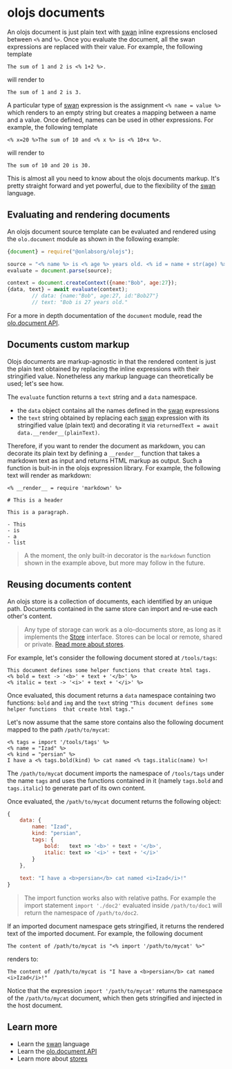 # olojs documents

An olojs document is just plain text with [swan] inline expressions enclosed
between `<%` and `%>`. Once you evaluate the document, all the swan expressions
are replaced with their value. For example, the following template

```
The sum of 1 and 2 is <% 1+2 %>.
```

will render to

```
The sum of 1 and 2 is 3.
```

A particular type of [swan] expression is the assignment `<% name = value %>` 
which renders to an empty string but creates a mapping between a name and a
value. Once defined, names can be used in other expressions. For example, 
the following template

```
<% x=20 %>The sum of 10 and <% x %> is <% 10+x %>.
```

will render to

```
The sum of 10 and 20 is 30.
```

This is almost all you need to know about the olojs documents markup. It's pretty
straight forward and yet powerful, due to the flexibility of the [swan] language.



## Evaluating and rendering documents

An olojs document source template can be evaluated and rendered using the 
`olo.document` module as shown in the following example:

```js
{document} = require("@onlabsorg/olojs");

source = "<% name %> is <% age %> years old. <% id = name + str(age) %>";
evaluate = document.parse(source);

context = document.createContext({name:"Bob", age:27});
{data, text} = await evaluate(context);        
        // data: {name:"Bob", age:27, id:"Bob27"}
        // text: "Bob is 27 years old."
```

For a more in depth documentation of the `document` module, read the 
[olo.document API](./api/document.md).



## Documents custom markup

Olojs documents are markup-agnostic in that the rendered content is just the 
plain text obtained by replacing the inline expressions with their stringified 
value. Nonetheless any markup language can theoretically be used; let's see how.

The `evaluate` function returns a `text` string and a `data` namespace.

- the `data` object contains all the names defined in the [swan] expressions
- the `text` string obtained by replacing each [swan] expression with its 
  stringified value (plain text) and decorating it via 
  `returnedText = await data.__render__(plainText)`.
  
Therefore, if you want to render the document as markdown, you can decorate its 
plain text by defining a `__render__` function that takes a markdown text as 
input and returns HTML markup as output. Such a function is buit-in in the 
olojs expression library. For example, the following text will render as markdown:

```
<% __render__ = require 'markdown' %>

# This is a header

This is a paragraph.

- This
- is
- a
- list
```

> A the moment, the only built-in decorator is the `markdown` function shown in 
> the example above, but more may follow in the future.




## Reusing documents content

An olojs store is a collection of documents, each identified by an unique path. 
Documents contained in the same store can import and re-use each other's content.

> Any type of storage can work as a olo-documents store, as long as it
> implements the [Store] interface. Stores can be local or remote, shared or
> private. [Read more about stores](./store.md).

For example, let's consider the following document stored at `/tools/tags`:

```
This document defines some helper functions that create html tags.
<% bold = text -> '<b>' + text + '</b>' %>
<% italic = text -> '<i>' + text + '</i>' %>
```

Once evaluated, this document returns a `data` namespace containing two functions:
`bold` and `img` and the `text` string `"This document defines some helper functions 
that create html tags."`

Let's now assume that the same store contains also the following document mapped
to the path `/path/to/mycat`:

```
<% tags = import '/tools/tags' %>
<% name = "Izad" %>
<% kind = "persian" %>
I have a <% tags.bold(kind) %> cat named <% tags.italic(name) %>!
```

The `/path/to/mycat` document imports the namespace of `/tools/tags` under the
name `tags` and uses the functions contained in it (namely `tags.bold` and 
`tags.italic`) to generate part of its own content.

Once evaluated, the `/path/to/mycat` document returns the following object:

```js
{
    data: {
        name: "Izad",
        kind: "persian",
        tags: {
            bold:   text => '<b>' + text + '</b>',
            italic: text => '<i>' + text + '</i>'
        }
    },
    
    text: "I have a <b>persian</b> cat named <i>Izad</i>!"
}
```

> The import function works also with relative paths. For example the import
> statement `import './doc2'` evaluated inside `/path/to/doc1` will return
> the namespace of `/path/to/doc2`.

If an imported document namespace gets stringified, it returns the rendered
text of the imported document. For example, the following document

```
The content of /path/to/mycat is "<% import '/path/to/mycat' %>"
```

renders to:

```
The content of /path/to/mycat is "I have a <b>persian</b> cat named <i>Izad</i>!"
```

Notice that the expression `import '/path/to/mycat'` returns the namespace of
the `/path/to/mycat` document, which then gets stringified and injected in the 
host document.



Learn more
--------------------------------------------------------------------------------
* Learn the [swan] language
* Learn the [olo.document API](./api/document.md)
* Learn more about [stores](./store.md)



[swan]: https://github.com/onlabsorg/swan-js/blob/main/docs/swan.md
[Store]: ./api/store.md
